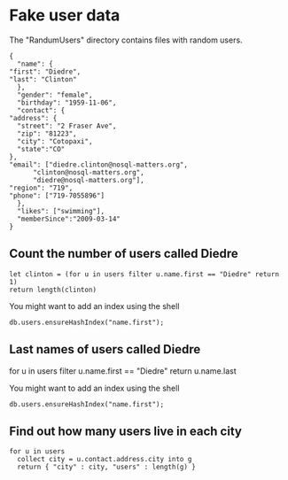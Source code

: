 Fake user data
==============

The "RandumUsers" directory contains files with random users. 

    {
      "name": {
	"first": "Diedre",
	"last": "Clinton"
      },
      "gender": "female",
      "birthday": "1959-11-06",
      "contact": {
	"address": {
	  "street": "2 Fraser Ave",
	  "zip": "81223",
	  "city": "Cotopaxi",
	  "state":"CO"
	},
	"email": ["diedre.clinton@nosql-matters.org",
		  "clinton@nosql-matters.org",
		  "diedre@nosql-matters.org"],
	"region": "719",
	"phone": ["719-7055896"]
      },
      "likes": ["swimming"],
      "memberSince":"2009-03-14"
    }


Count the number of users called Diedre
---------------------------------------

    let clinton = (for u in users filter u.name.first == "Diedre" return 1)
    return length(clinton)

You might want to add an index using the shell

    db.users.ensureHashIndex("name.first");


Last names of users called Diedre
---------------------------------

  for u in users filter u.name.first == "Diedre" return u.name.last

You might want to add an index using the shell

    db.users.ensureHashIndex("name.first");


Find out how many users live in each city
-----------------------------------------

    for u in users
      collect city = u.contact.address.city into g
      return { "city" : city, "users" : length(g) }
